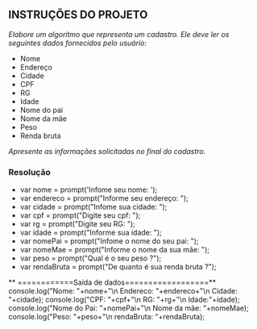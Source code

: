 ## **INSTRUÇÕES DO PROJETO**



*Elabore um algoritmo que representa um cadastro. Ele deve ler os seguintes dados fornecidos pelo usuário:*

- Nome
- Endereço
- Cidade
- CPF
- RG
- Idade
- Nome do pai
- Nome da mãe
- Peso
- Renda bruta

*Apresente as informações solicitadas no final do cadastro.*





### Resolução

<!-- Tomarei como base a declaração de variáveis em JavaScript-->

* var nome = prompt('Infome seu nome: ');
* var endereco = prompt("Informe seu endereço: ");
* var cidade = prompt("Infome sua cidade: ");
* var cpf = prompt("Digite seu cpf: ");
* var rg = prompt("Digite seu RG: ");
* var idade = prompt("Informe sua idade: ");
* var nomePai = prompt("Infome o nome do seu pai: ");
* var nomeMae = prompt("Informe o nome da sua mãe: ");
* var peso = prompt("Qual é o seu peso ?");
* var rendaBruta = prompt("De quanto é sua renda bruta ?");
 

**  ============Saída de dados==================**
console.log("Nome: "+nome+"\n Endereco: "+endereco+"\n Cidade: "+cidade);
console.log("CPF: "+cpf+"\n RG: "+rg+"\n Idade:"+idade);
console.log("Nome do Pai: "+nomePai+"\n Nome da mãe: "+nomeMae);
console.log("Peso: "+peso+"\n rendaBruta: "+rendaBruta);


